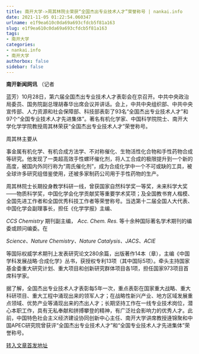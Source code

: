 ```yaml
---
title: 南开大学->周其林院士荣获“全国杰出专业技术人才”荣誉称号 | nankai.info
date: 2021-11-05 01:22:54.060347
urlname: e1f9ea610c0da69a693cfdcb5f81a163
slug: e1f9ea610c0da69a693cfdcb5f81a163
tags: 
- 南开大学
categories:
- nankai.info
- 南开大学
authorbox: false
sidebar: false
---
```

**南开新闻网讯** （记者

蓝芳）10月28日，第六届全国杰出专业技术人才表彰会在京召开。中共中央政治局委员、国务院副总理胡春华出席会议并讲话。会上，中共中央组织部、中共中央宣传部、人力资源和社会保障部、科技部表彰了93名“全国杰出专业技术人才”和97个“全国专业技术人才先进集体”。著名有机化学家、中国科学院院士、南开大学化学学院教授周其林荣获“全国杰出专业技术人才”荣誉称号。

周其林主要从
<!--more-->
事金属有机化学、有机合成方法学、不对称催化、生物活性化合物和手性药物合成等研究。他发现了一类超高效手性螺环催化剂，将人工合成的极限提升到一个新的高度，被国内外同行称为“周氏催化剂”，成为合成化学中一个不可或缺的工具，被全球许多研究组借鉴使用，还被多家制药公司用于手性药物的生产。

周其林院士长期投身教学科研一线，曾获国家自然科学奖一等奖，未来科学大奖——物质科学奖，中国化学会化学贡献奖等重要学术奖项；及全国教书育人楷模、全国先进工作者和全国优秀科技工作者等荣誉称号。当选第十二届全国人大代表、中国化学会副理事长，担任《化学学报》主编、

_CCS Chemistry_ 期刊副主编， _Acc. Chem. Res._ 等十余种国际著名学术期刊的编委或顾问编委。在

_Science、Nature Chemistry、Nature Catalysis、JACS、ACIE_

等国际权威学术期刊上发表研究论文280余篇，出版著作14本（章），主编《中国学科发展战略·合成化学》丛书，获授权专利13项（其中国际5项）。牵头主持国家基金委重大研究计划、重大项目和创新研究群体项目各1项，担任国家973项目首席科学家。

据了解，全国杰出专业技术人才表彰每5年一次，重点表彰在国家重大战略、重大科研项目、重大工程中涌现出来的领军人才；在战略性新兴产业、地方区域发展重点领域、优势产业等涌现出来的杰出人才；长期坚持工作在一线专业技术岗位，潜心本职工作，具有无私奉献和拼搏攀登的精神，有广泛社会影响力的优秀人才。此前，中国特色社会主义经济建设协同创新中心主任、南开大学讲席教授逄锦聚和中国APEC研究院曾获评“全国杰出专业技术人才”和“全国专业技术人才先进集体”荣誉称号。



[转入文章首发地址](http://news.nankai.edu.cn/ywsd/system/2021/10/30/030048581.shtml)